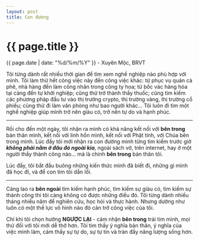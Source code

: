 ```yaml
---
layout: post
title: Con đường
---
```


{{ page.title }}
================
<p class="meta">{{ page.date | date: "%d/%m/%Y" }} - Xuyên Mộc, BRVT</p>

Tôi từng dành rất nhiều thời gian để tìm xem nghề nghiệp nào phù hợp với mình. Tôi làm thử hết công việc này đến công việc khác: từ phục vụ quán cà phê, nhà hàng đến làm công nhân trong công ty hoa; từ bốc vác hàng hóa tại cảng đến tự khởi nghiệp; cũng thử trở thành thầy thuốc; cũng tìm kiếm các phương pháp đầu tư vào thị trường crypto, thị trường vàng, thị trường cổ phiếu; cũng thử đi làm văn phòng như bao người khác... Tôi luôn đi tìm một nghề nghiệp giúp mình trở nên giàu có, trở nên tự do và hạnh phúc. 

***

Rồi cho đến một ngày, tôi nhận ra mình có khả năng kết nối với **bên trong** bản thân mình, kết nối với linh hồn mình, kết nối với Phật tính, với Chúa bên trong mình. Lúc đấy tôi mới nhận ra con đường mình từng tìm kiếm trước giờ ***không phải nằm ở đâu đó ngoài kia***, ngoài sách vở, trên internet, hay ở một người thầy thành công nào... mà là chính **bên trong** bản thân tôi. 

Lúc đấy, tôi bắt đầu buông những kiến thức mình đã biết đi, những gì mình đã học đi, và để con tim tôi dẫn lối. 

***

Càng lao ra **bên ngoài** tìm kiếm hạnh phúc, tìm kiếm sự giàu có, tìm kiếm sự thành công thì tôi càng không có được những điều đó. Tôi từng dành nhiều tháng nhiều năm để nghiên cứu, học hỏi và thực hành. Nhưng dường như luôn có một thế lực vô hình nào đó cản trở công việc của tôi. 

Chỉ khi tôi chọn hướng **NGƯỢC LẠI** - cảm nhận **bên trong** trái tim mình, mọi thứ đối với tôi mới dễ thở hơn. Tôi tìm thấy ý nghĩa bản thân, ý nghĩa của việc mình làm, cảm thấy sự tự do, sự tự tin và tràn đầy năng lượng sống hơn. 
